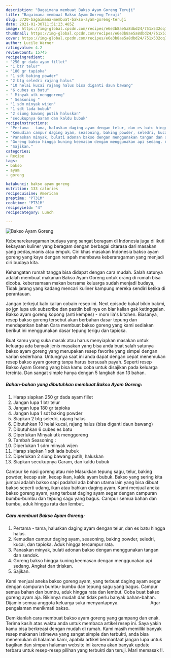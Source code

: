 ```yaml
---
description: "Bagaimana membuat Bakso Ayam Goreng Teruji"
title: "Bagaimana membuat Bakso Ayam Goreng Teruji"
slug: 3720-bagaimana-membuat-bakso-ayam-goreng-teruji
date: 2021-01-30T11:51:23.485Z
image: https://img-global.cpcdn.com/recipes/e6e3b8ae5a8dbd24/751x532cq70/bakso-ayam-goreng-foto-resep-utama.jpg
thumbnail: https://img-global.cpcdn.com/recipes/e6e3b8ae5a8dbd24/751x532cq70/bakso-ayam-goreng-foto-resep-utama.jpg
cover: https://img-global.cpcdn.com/recipes/e6e3b8ae5a8dbd24/751x532cq70/bakso-ayam-goreng-foto-resep-utama.jpg
author: Lucile Warner
ratingvalue: 4.2
reviewcount: 15745
recipeingredient:
- "250 gr dada ayam fillet"
- "1 btr telur"
- "180 gr tapioka"
- "1 sdt baking powder"
- "2 btg seledri rajang halus"
- "10 helai kucai rajang halus bisa diganti daun bawang"
- "6 cubes es batu"
- " Minyak utk menggoreng"
- " Seasoning "
- "1 sdm minyak wijen"
- "1 sdt lada bubuk"
- "2 siung bawang putih haluskan"
- "secukupnya Garam dan kaldu bubuk"
recipeinstructions:
- "Pertama - tama, haluskan daging ayam dengan telur, dan es batu hingga halus."
- "Kemudian campur daging ayam, seasoning, baking powder, seledri, kucai, dan tapioka. Aduk hingga tercampur rata."
- "Panaskan minyak, bulati adonan bakso dengan menggunakan tangan dan sendok."
- "Goreng bakso hingga kuning keemasan dengan menggunakan api sedang. Angkat dan tiriskan."
- "Sajikan."
categories:
- Recipe
tags:
- bakso
- ayam
- goreng

katakunci: bakso ayam goreng 
nutrition: 133 calories
recipecuisine: American
preptime: "PT31M"
cooktime: "PT31M"
recipeyield: "4"
recipecategory: Lunch

---
```



![Bakso Ayam Goreng](https://img-global.cpcdn.com/recipes/e6e3b8ae5a8dbd24/751x532cq70/bakso-ayam-goreng-foto-resep-utama.jpg)

Kebenarekaragaman budaya yang sangat beragam di Indonesia juga di ikuti kekayaan kuliner yang beragam dengan berbagai citarasa dari masakan yang pedas,manis atau empuk. Ciri khas masakan Indonesia bakso ayam goreng yang kaya dengan rempah membawa keberaragaman yang menjadi ciri budaya kita.


Kehangatan rumah tangga bisa didapat dengan cara mudah. Salah satunya adalah membuat makanan Bakso Ayam Goreng untuk orang di rumah bisa dicoba. kebersamaan makan bersama keluarga sudah menjadi budaya, Tidak jarang yang kadang mencari kuliner kampung mereka sendiri ketika di perantauan.

Jangan terkejut kalo kalian cobain resep ini. Next episode bakal bikin bakmi, so jgn lupa utk subscribe dan pastiin bell nya on biar kalian gak ketinggalan. Bakso ayam goreng kopong (anti kempes) - mom lia&#39;s kitchen. Biasanya, resep bakso goreng tersebut akan berbahan dasar tepung dan mendapatkan bahan Cara membuat bakso goreng yang kami sediakan berikut ini menggunakan dasar tepung terigu dan tapioka.

Buat kamu yang suka masak atau harus menyiapkan masakan untuk keluarga ada banyak jenis masakan yang bisa anda buat salah satunya bakso ayam goreng yang merupakan resep favorite yang simpel dengan varian sederhana. Untungnya saat ini anda dapat dengan cepat menemukan resep bakso ayam goreng tanpa harus bersusah payah.
Seperti resep Bakso Ayam Goreng yang bisa kamu coba untuk disajikan pada keluarga tercinta. Dan sangat simple hanya dengan 5 langkah dan 13 bahan.


<!--inarticleads1-->

##### Bahan-bahan yang dibutuhkan membuat Bakso Ayam Goreng:

1. Harap siapkan 250 gr dada ayam fillet
1. Jangan lupa 1 btr telur
1. Jangan lupa 180 gr tapioka
1. Jangan lupa 1 sdt baking powder
1. Siapkan 2 btg seledri, rajang halus
1. Dibutuhkan 10 helai kucai, rajang halus (bisa diganti daun bawang)
1. Dibutuhkan 6 cubes es batu
1. Diperlukan  Minyak utk menggoreng
1. Tambah  Seasoning :
1. Diperlukan 1 sdm minyak wijen
1. Harap siapkan 1 sdt lada bubuk
1. Diperlukan 2 siung bawang putih, haluskan
1. Siapkan secukupnya Garam, dan kaldu bubuk


Campur ke nasi goreng atau mie Masukkan tepung sagu, telur, baking powder, kecap asin, kecap ikan, kaldu ayam bubuk. Bakso yang sering kita jumpai adalah bakso sapi padahal ada bahan utama lain yang bisa dibuat bakso seperti udang, ikan atau bahkan daging ayam. Kami menjual aneka bakso goreng ayam, yang terbuat daging ayam segar dengan campuran bumbu-bumbu dan tepung sagu yang bagus. Campur semua bahan dan bumbu, aduk hingga rata dan lembut. 

<!--inarticleads2-->

##### Cara membuat  Bakso Ayam Goreng:

1. Pertama - tama, haluskan daging ayam dengan telur, dan es batu hingga halus.
1. Kemudian campur daging ayam, seasoning, baking powder, seledri, kucai, dan tapioka. Aduk hingga tercampur rata.
1. Panaskan minyak, bulati adonan bakso dengan menggunakan tangan dan sendok.
1. Goreng bakso hingga kuning keemasan dengan menggunakan api sedang. Angkat dan tiriskan.
1. Sajikan.


Kami menjual aneka bakso goreng ayam, yang terbuat daging ayam segar dengan campuran bumbu-bumbu dan tepung sagu yang bagus. Campur semua bahan dan bumbu, aduk hingga rata dan lembut. Coba buat bakso goreng ayam aja. Bikinnya mudah dan tidak perlu banyak bahan-bahan. Dijamin semua anggota keluarga suka menyantapnya. ⠀⠀⠀⠀⠀⠀⠀⠀⠀ Agar pengalaman menikmati bakso. 

Demikianlah cara membuat bakso ayam goreng yang gampang dan enak. Terima kasih atas waktu anda untuk membaca artikel resep ini. Saya yakin kamu bisa berkreasi dengan mudah di rumah. Kami masih memiliki banyak resep makanan istimewa yang sangat simple dan terbukti, anda bisa menemukan di halaman kami, apabila artikel bermanfaat jangan lupa untuk bagikan dan simpan halaman website ini karena akan banyak update terbaru untuk resep-resep pilihan yang terbukti dan teruji. Mari memasak !!. 
